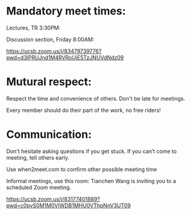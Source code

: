 # Mandatory meet times:
Lectures, TR 3:30PM:

Discussion section, Friday 8:00AM:

https://ucsb.zoom.us/j/83479739776?pwd=d3lPRUJnd1M4RVRoUjE5TzJNUVdNdz09


# Mutural respect: 
Respect the time and convenience of others. Don't be late for meetings.

Every member should do their part of the work, no free riders!

# Communication: 
Don't hesitate asking questions if you get stuck. If you can’t come to meeting, tell others early.

Use when2meet.com to confirm other possible meeting time

Informal meetings, use this room:
Tianchen Wang is inviting you to a scheduled Zoom meeting.

https://ucsb.zoom.us/j/83177401889?pwd=c0pvS0M1M0VlWDB1MHU0VThpNnV3UT09
